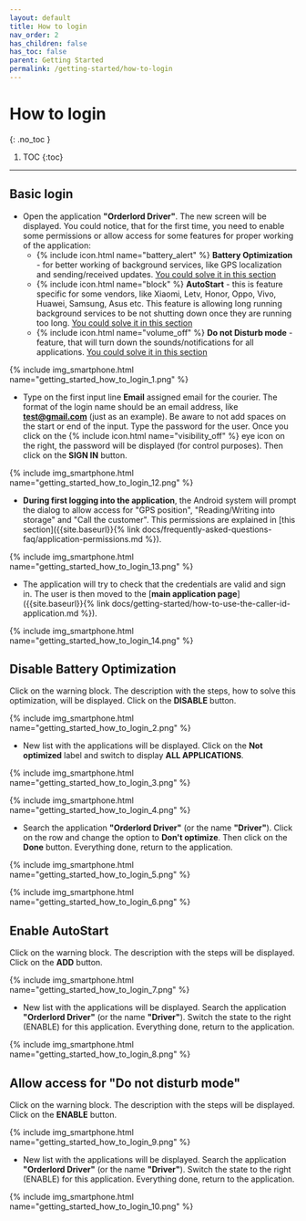 ```yaml
---
layout: default
title: How to login
nav_order: 2
has_children: false
has_toc: false
parent: Getting Started
permalink: /getting-started/how-to-login
---
```


# How to login
{: .no_toc }

1. TOC
{:toc}

---

## Basic login
- Open the application **"Orderlord Driver"**. The new screen will be displayed. You could notice, that for the first time, you need to enable some permissions or allow access for some features for proper working of the application:
	- {% include icon.html name="battery_alert" %} **Battery Optimization** - for better working of background services, like GPS localization and sending/received updates. [You could solve it in this section](#disable-battery-optimization)
	- {% include icon.html name="block" %} **AutoStart** - this is feature specific for some vendors, like Xiaomi, Letv, Honor, Oppo, Vivo, Huawei, Samsung, Asus etc. This feature is allowing long running background services to be not shutting down once they are running too long. [You could solve it in this section](#enable-autostart)
	- {% include icon.html name="volume_off" %} **Do not Disturb mode** - feature, that will turn down the sounds/notifications for all applications. [You could solve it in this section](#allow-access-for-do-not-disturb-mode)

{% include img_smartphone.html name="getting_started_how_to_login_1.png" %}

- Type on the first input line **Email** assigned email for the courier. The format of the login name should be an email address, like **test@gmail.com** (just as an example). Be aware to not add spaces on the start or end of the input. Type the password for the user. Once you click on the {% include icon.html name="visibility_off" %} eye icon on the right, the password will be displayed (for control purposes). Then click on the <span class="text-orange-200">**SIGN IN**</span> button.

{% include img_smartphone.html name="getting_started_how_to_login_12.png" %}

- **During first logging into the application**, the Android system will prompt the dialog to allow access for "GPS position", "Reading/Writing into storage" and "Call the customer". This permissions are explained in [this section]({{site.baseurl}}{% link docs/frequently-asked-questions-faq/application-permissions.md %}).

{% include img_smartphone.html name="getting_started_how_to_login_13.png" %}

- The application will try to check that the credentials are valid and sign in. The user is then moved to the [**main application page**]({{site.baseurl}}{% link docs/getting-started/how-to-use-the-caller-id-application.md %}).

{% include img_smartphone.html name="getting_started_how_to_login_14.png" %}

## Disable Battery Optimization
Click on the warning block. The description with the steps, how to solve this optimization, will be displayed. Click on the <span class="text-green-200">**DISABLE**</span> button.

{% include img_smartphone.html name="getting_started_how_to_login_2.png" %}

- New list with the applications will be displayed. Click on the <span class="text-blue-100">**Not optimized**</span> label and switch to display **ALL APPLICATIONS**.

{% include img_smartphone.html name="getting_started_how_to_login_3.png" %}

{% include img_smartphone.html name="getting_started_how_to_login_4.png" %}

- Search the application **"Orderlord Driver"** (or the name **"Driver"**). Click on the row and change the option to **Don't optimize**. Then click on the <span class="text-blue-100">**Done**</span> button. Everything done, return to the application.

{% include img_smartphone.html name="getting_started_how_to_login_5.png" %}

{% include img_smartphone.html name="getting_started_how_to_login_6.png" %}

## Enable AutoStart
Click on the warning block. The description with the steps will be displayed. Click on the <span class="text-green-200">**ADD**</span> button.

{% include img_smartphone.html name="getting_started_how_to_login_7.png" %}

- New list with the applications will be displayed. Search the application **"Orderlord Driver"** (or the name **"Driver"**). Switch the state to the right (ENABLE) for this application. Everything done, return to the application.

{% include img_smartphone.html name="getting_started_how_to_login_8.png" %}

## Allow access for "Do not disturb mode"
Click on the warning block. The description with the steps will be displayed. Click on the <span class="text-green-200">**ENABLE**</span> button.

{% include img_smartphone.html name="getting_started_how_to_login_9.png" %}

- New list with the applications will be displayed. Search the application **"Orderlord Driver"** (or the name **"Driver"**). Switch the state to the right (ENABLE) for this application. Everything done, return to the application.

{% include img_smartphone.html name="getting_started_how_to_login_10.png" %}